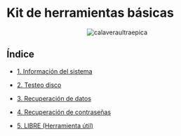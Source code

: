 # Kit de herramientas básicas

<div align="center">

![calaveraultraepica](https://github.com/GermanLamela/herramientas/assets/91904953/7bfa874e-7503-43b0-a80c-302173fbe21f)


</div>

## Índice

- [1. Información del sistema](kitHerramientas/1Informacion_del_Sistema.md)
  
- [2. Testeo disco](kitHerramientas/2Testeo_disco.md)
  
- [3. Recuperación de datos](kitHerramientas/3Recuperación_de_datos.md)

- [4. Recuperación de contraseñas](kitHerramientas/4Recuperación_de_contraseñas.md)

- [5. LIBRE (Herramienta útil)](kitHerramientas/5LIBRE.md)
